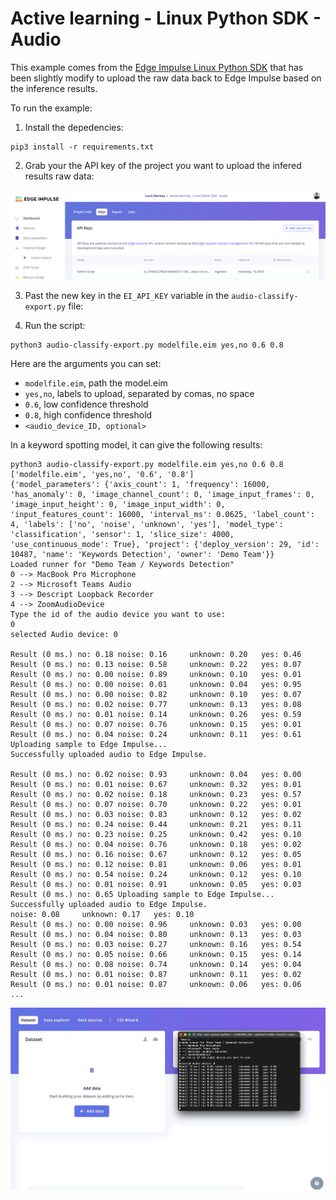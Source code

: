 # Active learning - Linux Python SDK - Audio

This example comes from the [Edge Impulse Linux Python SDK](https://github.com/edgeimpulse/linux-sdk-python/) that has been slightly modify to upload the raw data back to Edge Impulse based on the inference results.

To run the example:

1. Install the depedencies:

```
pip3 install -r requirements.txt
```

2. Grab your the API key of the project you want to upload the infered results raw data:

![EI API KEY](/assets/grab-api-key.png)

3. Past the new key in the `EI_API_KEY` variable in the `audio-classify-export.py` file:

4. Run the script:

```
python3 audio-classify-export.py modelfile.eim yes,no 0.6 0.8
```

Here are the arguments you can set:

* `modelfile.eim`, path the model.eim
* `yes,no`, labels to upload, separated by comas, no space
* `0.6`, low confidence threshold
* `0.8`, high confidence threshold
* `<audio_device_ID, optional>`

In a keyword spotting model, it can give the following results:

```
python3 audio-classify-export.py modelfile.eim yes,no 0.6 0.8
['modelfile.eim', 'yes,no', '0.6', '0.8']
{'model_parameters': {'axis_count': 1, 'frequency': 16000, 'has_anomaly': 0, 'image_channel_count': 0, 'image_input_frames': 0, 'image_input_height': 0, 'image_input_width': 0, 'input_features_count': 16000, 'interval_ms': 0.0625, 'label_count': 4, 'labels': ['no', 'noise', 'unknown', 'yes'], 'model_type': 'classification', 'sensor': 1, 'slice_size': 4000, 'use_continuous_mode': True}, 'project': {'deploy_version': 29, 'id': 10487, 'name': 'Keywords Detection', 'owner': 'Demo Team'}}
Loaded runner for "Demo Team / Keywords Detection"
0 --> MacBook Pro Microphone
2 --> Microsoft Teams Audio
3 --> Descript Loopback Recorder
4 --> ZoomAudioDevice
Type the id of the audio device you want to use: 
0
selected Audio device: 0

Result (0 ms.) no: 0.18 noise: 0.16     unknown: 0.20   yes: 0.46
Result (0 ms.) no: 0.13 noise: 0.58     unknown: 0.22   yes: 0.07
Result (0 ms.) no: 0.00 noise: 0.89     unknown: 0.10   yes: 0.01
Result (0 ms.) no: 0.00 noise: 0.01     unknown: 0.04   yes: 0.95
Result (0 ms.) no: 0.00 noise: 0.82     unknown: 0.10   yes: 0.07
Result (0 ms.) no: 0.02 noise: 0.77     unknown: 0.13   yes: 0.08
Result (0 ms.) no: 0.01 noise: 0.14     unknown: 0.26   yes: 0.59
Result (0 ms.) no: 0.07 noise: 0.76     unknown: 0.15   yes: 0.01
Result (0 ms.) no: 0.04 noise: 0.24     unknown: 0.11   yes: 0.61       Uploading sample to Edge Impulse...
Successfully uploaded audio to Edge Impulse.

Result (0 ms.) no: 0.02 noise: 0.93     unknown: 0.04   yes: 0.00
Result (0 ms.) no: 0.01 noise: 0.67     unknown: 0.32   yes: 0.01
Result (0 ms.) no: 0.02 noise: 0.18     unknown: 0.23   yes: 0.57
Result (0 ms.) no: 0.07 noise: 0.70     unknown: 0.22   yes: 0.01
Result (0 ms.) no: 0.03 noise: 0.83     unknown: 0.12   yes: 0.02
Result (0 ms.) no: 0.24 noise: 0.44     unknown: 0.21   yes: 0.11
Result (0 ms.) no: 0.23 noise: 0.25     unknown: 0.42   yes: 0.10
Result (0 ms.) no: 0.04 noise: 0.76     unknown: 0.18   yes: 0.02
Result (0 ms.) no: 0.16 noise: 0.67     unknown: 0.12   yes: 0.05
Result (0 ms.) no: 0.12 noise: 0.81     unknown: 0.06   yes: 0.01
Result (0 ms.) no: 0.54 noise: 0.24     unknown: 0.12   yes: 0.10
Result (0 ms.) no: 0.01 noise: 0.91     unknown: 0.05   yes: 0.03
Result (0 ms.) no: 0.65 Uploading sample to Edge Impulse...
Successfully uploaded audio to Edge Impulse.
noise: 0.08     unknown: 0.17   yes: 0.10
Result (0 ms.) no: 0.00 noise: 0.96     unknown: 0.03   yes: 0.00
Result (0 ms.) no: 0.04 noise: 0.80     unknown: 0.13   yes: 0.03
Result (0 ms.) no: 0.03 noise: 0.27     unknown: 0.16   yes: 0.54
Result (0 ms.) no: 0.05 noise: 0.66     unknown: 0.15   yes: 0.14
Result (0 ms.) no: 0.08 noise: 0.74     unknown: 0.14   yes: 0.04
Result (0 ms.) no: 0.01 noise: 0.87     unknown: 0.11   yes: 0.02
Result (0 ms.) no: 0.01 noise: 0.87     unknown: 0.06   yes: 0.06
...
```

![results](/assets/results.gif)
